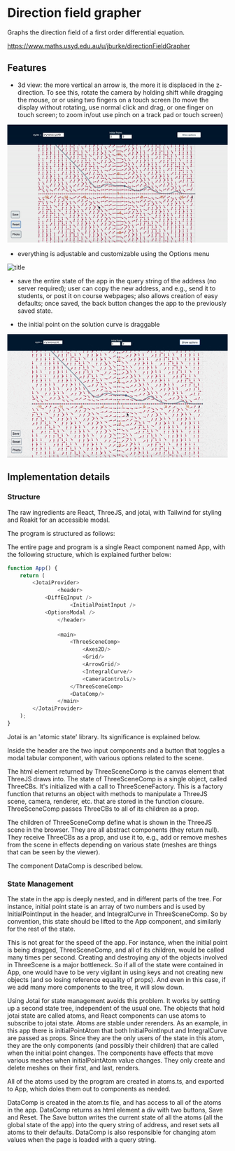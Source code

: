 # Direction field grapher

Graphs the direction field of a first order differential equation.

https://www.maths.usyd.edu.au/u/jburke/directionFieldGrapher

## Features

- 3d view: the more vertical an arrow is, the more it is displaced in the z-direction. To see this, rotate the camera by holding shift while dragging the mouse, or or using two fingers on a touch screen (to move the display without rotating, use normal click and drag, or one finger on touch screen; to zoom in/out use pinch on a track pad or touch screen)

![title](assets/3d-direction-field.gif)

- everything is adjustable and customizable using the Options menu

![title](assets/3d-direction-field-customize.gif)

- save the entire state of the app in the query string of the address (no server required); user can copy the new address, and e.g., send it to students, or post it on course webpages; also allows creation of easy defaults; once saved, the back button changes the app to the previously saved state.

- the initial point on the solution curve is draggable

![title](assets/3d-direction-field-dragging.gif)

## Implementation details

### Structure

The raw ingredients are React, ThreeJS, and jotai, with Tailwind for styling
and Reakit for an accessible modal. 

The program is structured as follows:

The entire page and program is a single React component named App,
with the following structure, which is explained further below:
```javascript
function App() {
    return (
        <JotaiProvider>
                <header>
		    <DiffEqInput />
                    <InitialPointInput />
		    <OptionsModal />
                </header>

                <main>
                    <ThreeSceneComp>
                        <Axes2D/>
                        <Grid/>
                        <ArrowGrid/>
                        <IntegralCurve/>
                        <CameraControls/>
                    </ThreeSceneComp>
                    <DataComp/>
                </main>
        </JotaiProvider>
    );
}
```

Jotai is an 'atomic state' library. Its significance is explained
below.

Inside the header are the two input components and a button that
toggles a modal tabular component, with various options related to the
scene.

The html element returned by ThreeSceneComp is the canvas element that
ThreeJS draws into. The state of ThreeSceneComp is a single object,
called ThreeCBs. It's initialized with a call to
ThreeSceneFactory. This is a factory function that returns an object
with methods to manipulate a ThreeJS scene, camera, renderer,
etc. that are stored in the function closure. ThreeSceneComp passes
ThreeCBs to all of its children as a prop.

The children of ThreeSceneComp define what is shown in the ThreeJS
 scene in the browser. They are all abstract components (they return
 null).  They receive ThreeCBs as a prop, and use it to, e.g., add or
 remove meshes from the scene in effects depending on various state
 (meshes are things that can be seen by the viewer).
  
The component DataComp is described below.

### State Management

The state in the app is deeply nested, and in different parts of the
tree. For instance, initial point state is an
array of two numbers and is used by InitialPointInput in
the header, and IntegralCurve in ThreeSceneComp. So by convention,
this state should be lifted to the App component, and similarly for
the rest of the state.

This is not great for the speed of the app. For instance, when the
initial point is being dragged, ThreeSceneComp, and all of its
children, would be called many times per second. Creating and
destroying any of the objects involved in ThreeScene is a major
bottleneck. So if all of
the state were contained in App, one would have to be very vigilant in using
keys and not creating new
objects (and so losing reference equality of props). And even in this
case, if we add many more components to the tree, it will slow down.

Using Jotai for state management avoids this problem. It works by setting up a second
state tree,  independent of the usual one. The
objects that hold jotai state are called atoms, and React components can use
atoms to subscribe to jotai state. Atoms are stable under
rerenders. As an example, in this app there is
initialPointAtom that both InitialPointInput and IntegralCurve are
passed as props. Since they are the only users of the state in this
atom, they are the only components (and possibly their children) that are called when the
initial point changes. The components have effects
that move various meshes when initialPointAtom value changes. They
only create and delete meshes on their first, and last, renders.

All of the atoms used by the program are created in atoms.ts, and
exported to App, which doles them out to components as needed. 

DataComp is created in the atom.ts file, and has access to all of the
atoms in the app. DataComp returns as html element a div with two
buttons, Save and Reset. The Save button writes the current state of
all the atoms (all the global state of the app) into the query string
of address, and reset sets all atoms to their defaults. DataComp is also
responsible for changing atom values when the page is loaded with a
query string.
